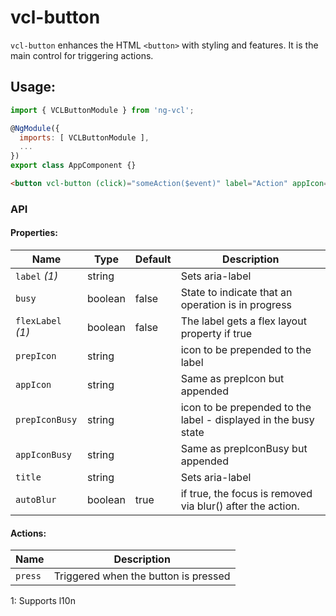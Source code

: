 # vcl-button

`vcl-button` enhances the HTML `<button>` with styling and features.
It is the main control for triggering actions.

## Usage:

```js
import { VCLButtonModule } from 'ng-vcl';

@NgModule({
  imports: [ VCLButtonModule ],
  ...
})
export class AppComponent {}
```

 ```html
<button vcl-button (click)="someAction($event)" label="Action" appIcon="fa:bolt"></button>
 ```

### API 

#### Properties:

| Name                | Type        | Default  | Description
| ------------        | ----------- | -------- |--------------
| `label` *(1)*       | string      |          | Sets aria-label
| `busy`              | boolean     | false    | State to indicate that an operation is in progress
| `flexLabel` *(1)*   | boolean     | false    | The label gets a flex layout property if true 
| `prepIcon`          | string      |          | icon to be prepended to the label 
| `appIcon`           | string      |          | Same as prepIcon but appended 
| `prepIconBusy`      | string      |          | icon to be prepended to the label - displayed in the busy state 
| `appIconBusy`       | string      |          | Same as prepIconBusy but appended 
| `title`             | string      |          | Sets aria-label 
| `autoBlur`          | boolean     | true     | if true, the focus is removed via blur() after the action. 

#### Actions:

| Name                | Description
| ------------        | --------------
| `press`             | Triggered when the button is pressed

1: Supports l10n

